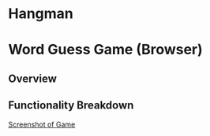 # Hangman

# Word Guess Game (Browser)

<!-- TODO: add one sentence overview here of your progress -->

## Overview

<!-- TODO: add a description of your assignment, theme, approach, and solution here -->

## Functionality Breakdown
<!-- TODO: update this to your screenshot, gif, etc. demonstrating functionality. add any additional explanation below -->
[Screenshot of Game](images/screenshot1.png)

